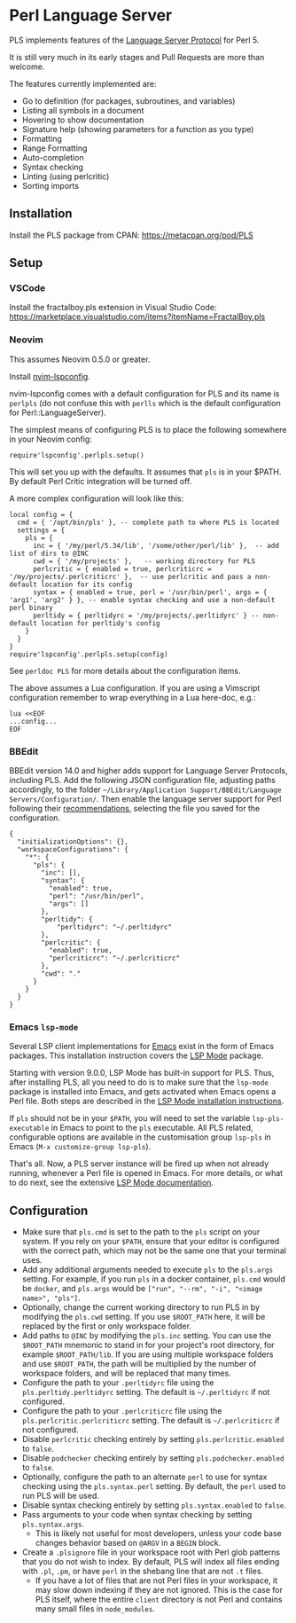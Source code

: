 Perl Language Server
====================

PLS implements features of the [Language Server Protocol](https://microsoft.github.io/language-server-protocol/) for Perl 5.

It is still very much in its early stages and Pull Requests are more than welcome.

The features currently implemented are:

* Go to definition (for packages, subroutines, and variables)
* Listing all symbols in a document
* Hovering to show documentation
* Signature help (showing parameters for a function as you type)
* Formatting
* Range Formatting
* Auto-completion
* Syntax checking
* Linting (using perlcritic)
* Sorting imports

## Installation

Install the PLS package from CPAN: https://metacpan.org/pod/PLS

## Setup

### VSCode

Install the fractalboy.pls extension in Visual Studio Code: https://marketplace.visualstudio.com/items?itemName=FractalBoy.pls

### Neovim

This assumes Neovim 0.5.0 or greater.

Install [nvim-lspconfig](https://github.com/neovim/nvim-lspconfig).

nvim-lspconfig comes with a default configuration for PLS and its name is `perlpls` (do not confuse this with `perlls` which is the default configuration for Perl::LanguageServer).

The simplest means of configuring PLS is to place the following somewhere in your Neovim config:
```
require'lspconfig'.perlpls.setup()
```
This will set you up with the defaults. It assumes that `pls` is in your $PATH. By default Perl Critic integration will be turned off.

A more complex configuration will look like this:
```
local config = {
  cmd = { '/opt/bin/pls' }, -- complete path to where PLS is located
  settings = {
    pls = {
      inc = { '/my/perl/5.34/lib', '/some/other/perl/lib' },  -- add list of dirs to @INC
      cwd = { '/my/projects' },   -- working directory for PLS
      perlcritic = { enabled = true, perlcriticrc = '/my/projects/.perlcriticrc' },  -- use perlcritic and pass a non-default location for its config
      syntax = { enabled = true, perl = '/usr/bin/perl', args = { 'arg1', 'arg2' } }, -- enable syntax checking and use a non-default perl binary
      perltidy = { perltidyrc = '/my/projects/.perltidyrc' } -- non-default location for perltidy's config
    }
  }
}
require'lspconfig'.perlpls.setup(config)
```
See `perldoc PLS` for more details about the configuration items.

The above assumes a Lua configuration. If you are using a Vimscript configuration remember to wrap everything in a Lua here-doc, e.g.:
```
lua <<EOF
...config...
EOF
```

### BBEdit

BBEdit version 14.0 and higher adds support for Language Server Protocols, including PLS. Add the following JSON configuration file, adjusting paths accordingly, to the folder `~/Library/Application Support/BBEdit/Language Servers/Configuration/`. Then enable the language server support for Perl following their [recommendations](https://www.barebones.com/support/bbedit/lsp-notes.html), selecting the file you saved for the configuration.

```
{
  "initializationOptions": {},
  "workspaceConfigurations": {
    "*": {
      "pls": {
        "inc": [],
        "syntax": {
          "enabled": true,
          "perl": "/usr/bin/perl",
          "args": []
        },
        "perltidy": {
            "perltidyrc": "~/.perltidyrc"
        },
        "perlcritic": {
          "enabled": true,
          "perlcriticrc": "~/.perlcriticrc"
        },
        "cwd": "."
      }
    }
  }
}
```

### Emacs `lsp-mode`

Several LSP client implementations for
[Emacs](https://www.gnu.org/software/emacs/) exist in the form of
Emacs packages. This installation instruction covers the [LSP
Mode](https://emacs-lsp.github.io/lsp-mode/) package.

Starting with version 9.0.0, LSP Mode has built-in support for
PLS. Thus, after installing PLS, all you need to do is to make sure
that the `lsp-mode` package is installed into Emacs, and gets
activated when Emacs opens a Perl file. Both steps are described in
the [LSP Mode installation
instructions](https://emacs-lsp.github.io/lsp-mode/page/installation/).

If `pls` should not be in your `$PATH`, you will need to set the
variable `lsp-pls-executable` in Emacs to point to the `pls`
executable. All PLS related, configurable options are available in the
customisation group `lsp-pls` in Emacs (`M-x customize-group
lsp-pls`).

That's all. Now, a PLS server instance will be fired up when not
already running, whenever a Perl file is opened in Emacs. For more
details, or what to do next, see the extensive [LSP Mode
documentation](https://emacs-lsp.github.io/lsp-mode/page/main-features/).

## Configuration

* Make sure that `pls.cmd` is set to the path to the `pls` script on your system.
If you rely on your `$PATH`, ensure that your editor is configured with the correct
path, which may not be the same one that your terminal uses.
* Add any additional arguments needed to execute `pls` to the `pls.args` setting.
For example, if you run `pls` in a docker container, `pls.cmd` would be `docker`, and
`pls.args` would be `["run", "--rm", "-i", "<image name>", "pls"]`.
* Optionally, change the current working directory to run PLS in by modifying the `pls.cwd` setting. If you use `$ROOT_PATH` here, it will be replaced by the first or only workspace folder.
* Add paths to `@INC` by modifying the `pls.inc` setting. You can use the `$ROOT_PATH` mnemonic to stand in for your project's root directory, for example `$ROOT_PATH/lib`. If you are using multiple workspace folders and use `$ROOT_PATH`, the path will be multiplied by the number of workspace folders, and will be replaced that many times.
* Configure the path to your `.perltidyrc` file using the `pls.perltidy.perltidyrc` setting. The default is `~/.perltidyrc` if not configured.
* Configure the path to your `.perlcriticrc` file using the `pls.perlcritic.perlcriticrc` setting. The default is `~/.perlcriticrc` if not configured.
* Disable `perlcritic` checking entirely by setting `pls.perlcritic.enabled` to
`false`.
* Disable `podchecker` checking entirely by setting `pls.podchecker.enabled` to
`false`.
* Optionally, configure the path to an alternate `perl` to use for syntax checking using the `pls.syntax.perl` setting. By default, the `perl` used to run PLS will be used.
* Disable syntax checking entirely by setting `pls.syntax.enabled` to `false`.
* Pass arguments to your code when syntax checking by setting `pls.syntax.args`.
  * This is likely not useful for most developers, unless your code base changes behavior based on `@ARGV` in a `BEGIN` block.
* Create a `.plsignore` file in your workspace root with Perl glob patterns that you do not wish to index. By default, PLS will index all files ending with `.pl`, `.pm`, or have `perl` in the shebang line that are not `.t` files.
  * If you have a lot of files that are not Perl files in your workspace, it may slow down indexing if they are not ignored. This is the case for PLS itself, where the entire `client` directory is not Perl and contains many small files in `node_modules`.
